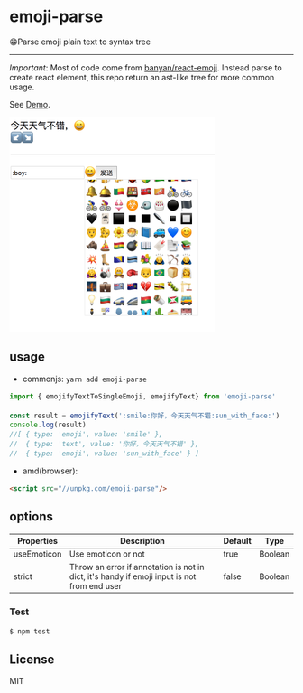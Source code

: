 # emoji-parse
😁Parse emoji plain text to syntax tree


---

*Important*: Most of code come from [banyan/react-emoji](https://github.com/banyan/react-emoji).
Instead parse to create react element, this repo return an ast-like tree for more common usage.

See [Demo](https://heineiuo.github.io/emoji-parse/).

![emoji-parse](https://github.com/heineiuo/emoji-parse/raw/master/docs/screenshot.png)

## usage

* commonjs: `yarn add emoji-parse`

```javascript
import { emojifyTextToSingleEmoji, emojifyText} from 'emoji-parse'

const result = emojifyText(':smile:你好，今天天气不错:sun_with_face:')
console.log(result)
//[ { type: 'emoji', value: 'smile' },
//  { type: 'text', value: '你好，今天天气不错' },
//  { type: 'emoji', value: 'sun_with_face' } ]

```

* amd(browser):

```html
<script src="//unpkg.com/emoji-parse"/>
```


## options

Properties | Description | Default | Type
---|---|---|---
useEmoticon | Use emoticon or not| true | Boolean
strict | Throw an error if annotation is not in dict, it's handy if emoji input is not from end user | false | Boolean

### Test

```
$ npm test
```

## License
MIT